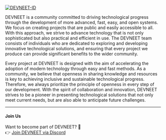 [![DEVNEET-ID](https://ik.imagekit.io/anwarachilles/logo-full.png?updatedAt=1758212956776)](https://github.com/devneet-id)

DEVNEET is a community committed to driving technological progress through the development of more advanced, fast, easy, and open systems. We focus on creating projects that are public and easily accessible to all. With this approach, we strive to advance technology that is not only sophisticated but also practical and efficient in use. The DEVNEET team consists of individuals who are dedicated to exploring and developing innovative technological solutions, and ensuring that every project we produce can provide significant benefits to the wider community.

Every project at DEVNEET is designed with the aim of accelerating the adoption of modern technology through easy and fast methods. As a community, we believe that openness in sharing knowledge and resources is key to achieving inclusive and sustainable technological progress. Therefore, we always prioritize the principle of openness in every step of our development. With the spirit of collaboration and innovation, DEVNEET strives to be a pioneer in presenting technological solutions that not only meet current needs, but are also able to anticipate future challenges.

---

#### Join Us
Want to become part of DEVNEET? 🎉  
👉 [Join DEVNEET via Discord](https://discord.gg/55V88E89)
